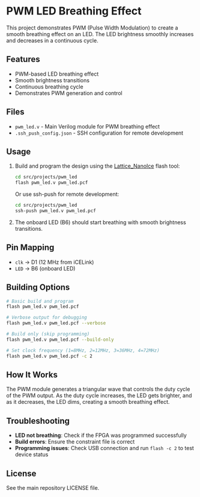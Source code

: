 # PWM LED Breathing Effect

This project demonstrates PWM (Pulse Width Modulation) to create a smooth breathing effect on an LED. The LED brightness smoothly increases and decreases in a continuous cycle.

## Features

- PWM-based LED breathing effect
- Smooth brightness transitions
- Continuous breathing cycle
- Demonstrates PWM generation and control

## Files

- `pwm_led.v` - Main Verilog module for PWM breathing effect
- `.ssh_push_config.json` - SSH configuration for remote development

## Usage

1. Build and program the design using the [Lattice_NanoIce](https://github.com/abhinav937/Lattice_NanoIce) flash tool:
   ```bash
   cd src/projects/pwm_led
   flash pwm_led.v pwm_led.pcf
   ```
   
   Or use ssh-push for remote development:
   ```bash
   cd src/projects/pwm_led
   ssh-push pwm_led.v pwm_led.pcf
   ```

2. The onboard LED (B6) should start breathing with smooth brightness transitions.

## Pin Mapping

- `clk` → D1 (12 MHz from iCELink)
- `LED` → B6 (onboard LED)

## Building Options

```bash
# Basic build and program
flash pwm_led.v pwm_led.pcf

# Verbose output for debugging
flash pwm_led.v pwm_led.pcf --verbose

# Build only (skip programming)
flash pwm_led.v pwm_led.pcf --build-only

# Set clock frequency (1=8MHz, 2=12MHz, 3=36MHz, 4=72MHz)
flash pwm_led.v pwm_led.pcf -c 2
```

## How It Works

The PWM module generates a triangular wave that controls the duty cycle of the PWM output. As the duty cycle increases, the LED gets brighter, and as it decreases, the LED dims, creating a smooth breathing effect.

## Troubleshooting

- **LED not breathing**: Check if the FPGA was programmed successfully
- **Build errors**: Ensure the constraint file is correct
- **Programming issues**: Check USB connection and run `flash -c 2` to test device status

## License

See the main repository LICENSE file. 